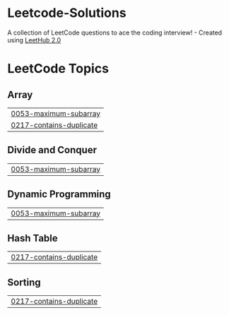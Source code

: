 # Leetcode-Solutions
A collection of LeetCode questions to ace the coding interview! - Created using [LeetHub 2.0](https://github.com/maitreya2954/LeetHub-2.0-Firefox)

<!---LeetCode Topics Start-->
# LeetCode Topics
## Array
|  |
| ------- |
| [0053-maximum-subarray](https://github.com/shauryanegi/Leetcode-Solutions/tree/master/0053-maximum-subarray) |
| [0217-contains-duplicate](https://github.com/shauryanegi/Leetcode-Solutions/tree/master/0217-contains-duplicate) |
## Divide and Conquer
|  |
| ------- |
| [0053-maximum-subarray](https://github.com/shauryanegi/Leetcode-Solutions/tree/master/0053-maximum-subarray) |
## Dynamic Programming
|  |
| ------- |
| [0053-maximum-subarray](https://github.com/shauryanegi/Leetcode-Solutions/tree/master/0053-maximum-subarray) |
## Hash Table
|  |
| ------- |
| [0217-contains-duplicate](https://github.com/shauryanegi/Leetcode-Solutions/tree/master/0217-contains-duplicate) |
## Sorting
|  |
| ------- |
| [0217-contains-duplicate](https://github.com/shauryanegi/Leetcode-Solutions/tree/master/0217-contains-duplicate) |
<!---LeetCode Topics End-->